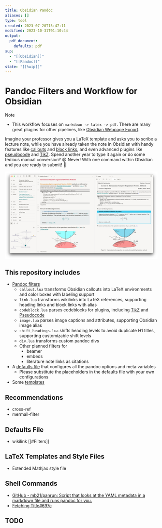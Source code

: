 ```yaml
---
title: Obsidian Pandoc
aliases: []
type: tool
created: 2023-07-20T15:47:11
modified: 2023-10-31T01:10:44
output:
  pdf_document:
    defaults: pdf
sup:
  - "[[Obsidian]]"
  - "[[Pandoc]]"
state: "[[%wip]]"
---
```


# Pandoc Filters and Workflow for Obsidian

> [!NOTE]
> - This workflow focuses on `markdown -> latex -> pdf`. There are many great plugins for other pipelines, like [Obsidian Webpage Export](https://github.com/KosmosisDire/obsidian-webpage-export).

Imagine your professor gives you a LaTeX template and asks you to scribe a lecture note, while you have already taken the note in Obsidian with handy features like [callouts](https://help.obsidian.md/Editing+and+formatting/Callouts) and [block links](https://help.obsidian.md/Linking+notes+and+files/Internal+links#Link+to+a+block+in+a+note), and even advanced plugins like [pseudocode](https://github.com/ytliu74/obsidian-pseudocode) and [TikZ](https://github.com/artisticat1/obsidian-tikzjax). Spend another year to type it again or do some tedious manual conversion? 😩 Never! With one command within Obsidian and you are ready to submit! 🥳

![generated PDF viewed within Obsidian](https://raw.githubusercontent.com/zcysxy/Figurebed/master/img/obsidian-pandoc.png)

## This repository includes

- [Pandoc filters](https://pandoc.org/lua-filters.html)
    - `callout.lua` transforms Obsidian callouts into LaTeX environments and color boxes with labeling support
    - `link.lua` transforms wikilinks into LaTeX references, supporting heading links and block links with alias
    - `codeblock.lua` parses codeblocks for plugins, including [TikZ](https://github.com/artisticat1/obsidian-tikzjax) and [Pseudocode](https://github.com/ytliu74/obsidian-pseudocode#use-in-block-preamble)
    - `image.lua` parses image captions and attributes, supporting Obsidian image alias
    - `shift_headings.lua` shifts heading levels to avoid duplicate H1 titles, supporting customizable shift levels
    - `div.lua` transforms custom pandoc divs
    - Other planned filters for
        - beamer
        - embeds
        - literature note links as citations
- A [defaults file](https://pandoc.org/MANUAL.html#defaults-files) that configures all the pandoc options and meta variables
    - Please substitute the placeholders in the defaults file with your own configurations
- Some [templates](https://pandoc.org/MANUAL.html#templates)

## Recommendations

- cross-ref
- mermail-filter

## Defaults File

- wikilink [[#Filters]]

## LaTeX Templates and Style Files

- Extended Mathjax style file

## Shell Commands

- [GitHub - mb21/panrun: Script that looks at the YAML metadata in a markdown file and runs pandoc for you.](https://github.com/mb21/panrun)
- [Fetching Title#697c](https://github.com/jgm/pandoc/issues/4627)

## TODO
